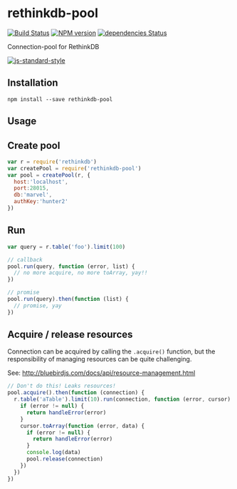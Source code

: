 rethinkdb-pool
==============

[![Build Status](https://travis-ci.org/hden/rethinkdb-pool.svg?branch=master)](https://travis-ci.org/hden/rethinkdb-pool)
[![NPM version](https://badge.fury.io/js/rethinkdb-pool.svg)](http://badge.fury.io/js/rethinkdb-pool)
[![dependencies Status](https://david-dm.org/hden/rethinkdb-pool/status.svg)](https://david-dm.org/hden/rethinkdb-pool)

Connection-pool for RethinkDB

[![js-standard-style](https://cdn.rawgit.com/feross/standard/master/badge.svg)](https://github.com/feross/standard)

Installation
-----------

    npm install --save rethinkdb-pool

Usage
-----

## Create pool

```js
var r = require('rethinkdb')
var createPool = require('rethinkdb-pool')
var pool = createPool(r, {
  host:'localhost',
  port:28015,
  db:'marvel',
  authKey:'hunter2'
})
```

## Run

```js
var query = r.table('foo').limit(100)

// callback
pool.run(query, function (error, list) {
  // no more acquire, no more toArray, yay!!
})

// promise
pool.run(query).then(function (list) {
  // promise, yay
})
```

## Acquire / release resources

Connection can be acquired by calling the `.acquire()` function, but the responsibility of managing resources can be quite challenging.

See: http://bluebirdjs.com/docs/api/resource-management.html

```js
// Don't do this! Leaks resources!
pool.acquire().then(function (connection) {
  r.table('aTable').limit(10).run(connection, function (error, cursor) {
    if (error != null) {
      return handleError(error)
    }
    cursor.toArray(function (error, data) {
      if (error != null) {
        return handleError(error)
      }
      console.log(data)
      pool.release(connection)
    })
  })
})
```
